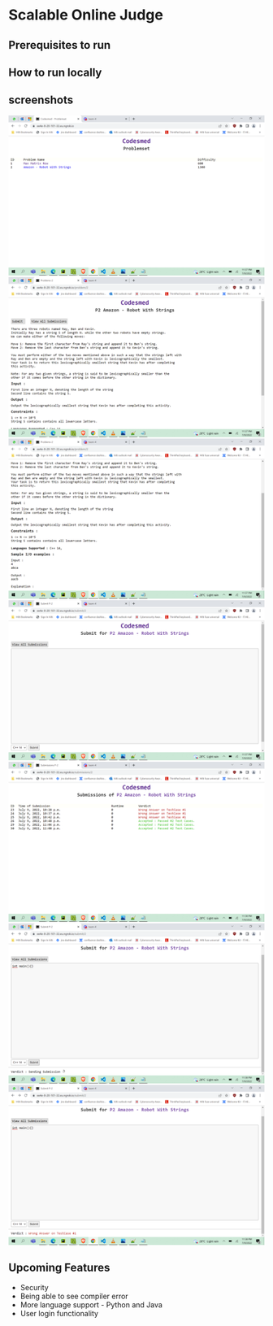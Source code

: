 
# Scalable Online Judge

## Prerequisites to run

## How to run locally

## screenshots
<img src="./docs/screenshots/v1/ss (1).png" />
<img src="./docs/screenshots/v1/ss (2).png" />
<img src="./docs/screenshots/v1/ss (3).png" />
<img src="./docs/screenshots/v1/ss (4).png" />
<img src="./docs/screenshots/v1/ss (5).png" />
<img src="./docs/screenshots/v1/ss (6).png" />
<img src="./docs/screenshots/v1/ss (7).png" />

## Upcoming Features

- Security
- Being able to see compiler error
- More language support - Python and Java
- User login functionality
